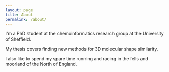```yaml
---
layout: page
title: About
permalink: /about/
---
```


I'm a PhD student at the chemoinformatics research group at the University of Sheffield.

My thesis covers finding new methods for 3D molecular shape similarity.

I also like to spend my spare time running and racing in the fells and moorland of the North of England. 
